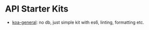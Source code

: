 # API Starter Kits

- [koa-general](https://github.com/sh4hids/api-starter-kits/tree/koa-general): no db, just simple kit with es6, linting, formatting etc.
